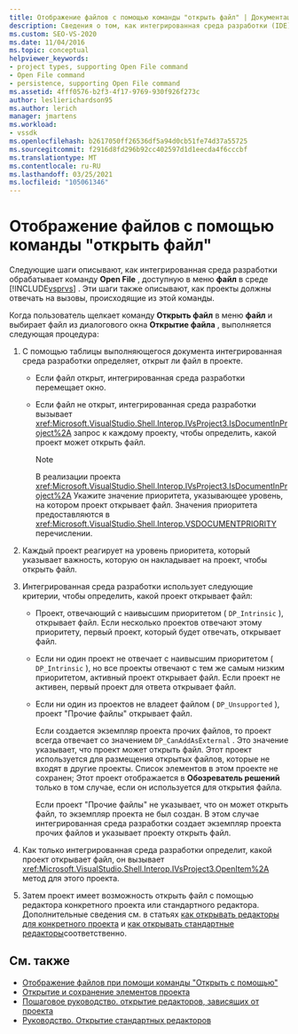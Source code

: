 ```yaml
---
title: Отображение файлов с помощью команды "открыть файл" | Документация Майкрософт
description: Сведения о том, как интегрированная среда разработки (IDE) Visual Studio обрабатывает команды открыть файл в меню файл для отображения файлов.
ms.custom: SEO-VS-2020
ms.date: 11/04/2016
ms.topic: conceptual
helpviewer_keywords:
- project types, supporting Open File command
- Open File command
- persistence, supporting Open File command
ms.assetid: 4fff0576-b2f3-4f17-9769-930f926f273c
author: leslierichardson95
ms.author: lerich
manager: jmartens
ms.workload:
- vssdk
ms.openlocfilehash: b2617050ff26536df5a94d0cb51fe74d37a55725
ms.sourcegitcommit: f2916d8fd296b92cc402597d1d1eecda4f6cccbf
ms.translationtype: MT
ms.contentlocale: ru-RU
ms.lasthandoff: 03/25/2021
ms.locfileid: "105061346"
---
```

# <a name="display-files-by-using-the-open-file-command"></a>Отображение файлов с помощью команды "открыть файл"
Следующие шаги описывают, как интегрированная среда разработки обрабатывает команду **Open File** , доступную в меню **файл** в среде [!INCLUDE[vsprvs](../../code-quality/includes/vsprvs_md.md)] . Эти шаги также описывают, как проекты должны отвечать на вызовы, происходящие из этой команды.

 Когда пользователь щелкает команду **Открыть файл** в меню **файл** и выбирает файл из диалогового окна **Открытие файла** , выполняется следующая процедура:

1. С помощью таблицы выполняющегося документа интегрированная среда разработки определяет, открыт ли файл в проекте.

    - Если файл открыт, интегрированная среда разработки перемещает окно.

    - Если файл не открыт, интегрированная среда разработки вызывает <xref:Microsoft.VisualStudio.Shell.Interop.IVsProject3.IsDocumentInProject%2A> запрос к каждому проекту, чтобы определить, какой проект может открыть файл.

        > [!NOTE]
        > В реализации проекта <xref:Microsoft.VisualStudio.Shell.Interop.IVsProject3.IsDocumentInProject%2A> Укажите значение приоритета, указывающее уровень, на котором проект открывает файл. Значения приоритета предоставляются в <xref:Microsoft.VisualStudio.Shell.Interop.VSDOCUMENTPRIORITY> перечислении.

2. Каждый проект реагирует на уровень приоритета, который указывает важность, которую он накладывает на проект, чтобы открыть файл.

3. Интегрированная среда разработки использует следующие критерии, чтобы определить, какой проект открывает файл:

    - Проект, отвечающий с наивысшим приоритетом ( `DP_Intrinsic` ), открывает файл. Если несколько проектов отвечают этому приоритету, первый проект, который будет отвечать, открывает файл.

    - Если ни один проект не отвечает с наивысшим приоритетом ( `DP_Intrinsic` ), но все проекты отвечают с тем же самым низким приоритетом, активный проект открывает файл. Если проект не активен, первый проект для ответа открывает файл.

    - Если ни один из проектов не владеет файлом ( `DP_Unsupported` ), проект "Прочие файлы" открывает файл.

         Если создается экземпляр проекта прочих файлов, то проект всегда отвечает со значением `DP_CanAddAsExternal` . Это значение указывает, что проект может открыть файл. Этот проект используется для размещения открытых файлов, которые не входят в другие проекты. Список элементов в этом проекте не сохранен; Этот проект отображается в **Обозреватель решений** только в том случае, если он используется для открытия файла.

         Если проект "Прочие файлы" не указывает, что он может открыть файл, то экземпляр проекта не был создан. В этом случае интегрированная среда разработки создает экземпляр проекта прочих файлов и указывает проекту открыть файл.

4. Как только интегрированная среда разработки определит, какой проект открывает файл, он вызывает <xref:Microsoft.VisualStudio.Shell.Interop.IVsProject3.OpenItem%2A> метод для этого проекта.

5. Затем проект имеет возможность открыть файл с помощью редактора конкретного проекта или стандартного редактора. Дополнительные сведения см. в статьях [как открывать редакторы для конкретного проекта](../../extensibility/how-to-open-project-specific-editors.md) и [как открывать стандартные редакторы](../../extensibility/how-to-open-standard-editors.md)соответственно.

## <a name="see-also"></a>См. также
- [Отображение файлов при помощи команды "Открыть с помощью"](../../extensibility/internals/displaying-files-by-using-the-open-with-command.md)
- [Открытие и сохранение элементов проекта](../../extensibility/internals/opening-and-saving-project-items.md)
- [Пошаговое руководство. открытие редакторов, зависящих от проекта](../../extensibility/how-to-open-project-specific-editors.md)
- [Руководство. Открытие стандартных редакторов](../../extensibility/how-to-open-standard-editors.md)
